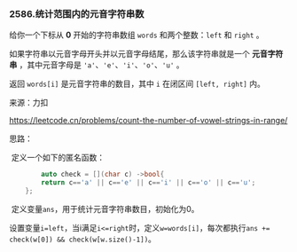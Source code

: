 ### 2586.统计范围内的元音字符串数

给你一个下标从 **0** 开始的字符串数组 `words` 和两个整数：`left` 和 `right` 。

如果字符串以元音字母开头并以元音字母结尾，那么该字符串就是一个 **元音字符串** ，其中元音字母是 `'a'`、`'e'`、`'i'`、`'o'`、`'u'` 。

返回 `words[i]` 是元音字符串的数目，其中 `i` 在闭区间 `[left, right]` 内。

来源：力扣

https://leetcode.cn/problems/count-the-number-of-vowel-strings-in-range/



思路：

​		定义一个如下的匿名函数：

```c
		auto check = [](char c) ->bool{
        return c=='a' || c=='e' || c=='i' || c=='o' || c=='u';
    };
```

​		定义变量`ans`，用于统计元音字符串数目，初始化为0。

​		设置变量`i=left`，当i满足`i<=right`时，定义`w=words[i]`，每次都执行`ans += check(w[0]) && check(w[w.size()-1])`。
